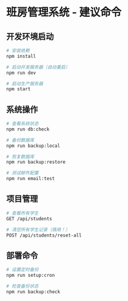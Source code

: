 # 班房管理系统 - 建议命令

## 开发环境启动
```bash
# 安装依赖
npm install

# 启动开发服务器（自动重启）
npm run dev

# 启动生产服务器
npm start
```

## 系统操作
```bash
# 查看系统状态
npm run db:check

# 备份数据库
npm run backup:local

# 恢复数据库
npm run backup:restore

# 测试邮件配置
npm run email:test
```

## 项目管理
```bash
# 查看所有学生
GET /api/students

# 清空所有学生记录（慎用！）
POST /api/students/reset-all
```

## 部署命令
```bash
# 设置定时备份
npm run setup:cron

# 检查备份状态
npm run backup:check
```